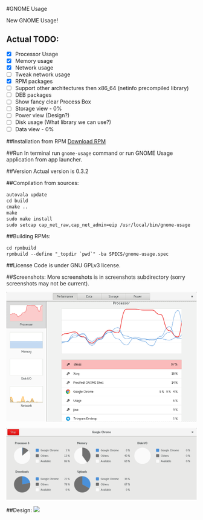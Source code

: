 #GNOME Usage

New GNOME Usage!

## Actual TODO:
- [x] Processor Usage
- [x] Memory usage
- [x] Network usage
- [ ] Tweak network usage
- [x] RPM packages
- [ ] Support other architectures then x86_64 (netinfo precompiled library) 
- [ ] DEB packages
- [ ] Show fancy clear Process Box
- [ ] Storage view - 0%
- [ ] Power view (Design?)
- [ ] Disk usage (What library we can use?)
- [ ] Data view - 0%

##Installation from RPM
[Download RPM](https://github.com/petr-stety-stetka/gnome-usage/raw/master/rpmbuild/RPMS/x86_64/gnome-usage-0.3.2-1.x86_64.rpm)

##Run
In terminal run ```gnome-usage``` command or run GNOME Usage application from app launcher.

##Version
Actual version is 0.3.2

##Compilation from sources:
```
autovala update
cd build
cmake ..
make
sudo make install
sudo setcap cap_net_raw,cap_net_admin=eip /usr/local/bin/gnome-usage
```

##Building RPMs:
```
cd rpmbuild
rpmbuild --define "_topdir `pwd`" -ba SPECS/gnome-usage.spec
```

##License
Code is under GNU GPLv3 license.

##Screenshots:
More screenshots is in screenshots subdirectory (sorry screenshots may not be current).

![Screenshot](screenshots/screenshot11.png?raw=true )

![Screenshot](screenshots/screenshot10.png?raw=true )

##Design:
<img src="https://raw.githubusercontent.com/gnome-design-team/gnome-mockups/master/usage/usage-wires.png">
